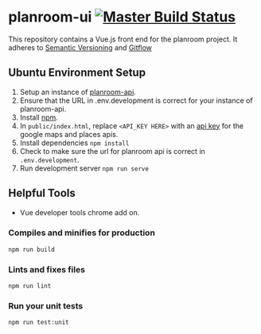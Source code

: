# planroom-ui [![Master Build Status](https://travis-ci.org/mjsmith11/planroom-ui.svg?branch=master)](https://travis-ci.org/mjsmith11/planroom-ui)

This repository contains a Vue.js front end for the planroom project.
It adheres to [Semantic Versioning](https://semver.org/) and [Gitflow](https://www.atlassian.com/git/tutorials/comparing-workflows/gitflow-workflow)

## Ubuntu Environment Setup
1. Setup an instance of [planroom-api](https://github.com/mjsmith11/planroom-api).
1. Ensure that the URL in .env.development is correct for your instance of planroom-api.
1. Install [npm](https://www.npmjs.com/get-npm).
1. In `public/index.html`, replace `<API_KEY HERE>` with an [api key](https://developers.google.com/maps/documentation/javascript/get-api-key) for the google maps and places apis.
1. Install dependencies `npm install`
1. Check to make sure the url for planroom api is correct in `.env.development`.
1. Run development server `npm run serve`

## Helpful Tools
 - Vue developer tools chrome add on.

### Compiles and minifies for production
```
npm run build
```

### Lints and fixes files
```
npm run lint
```

### Run your unit tests
```
npm run test:unit
```




